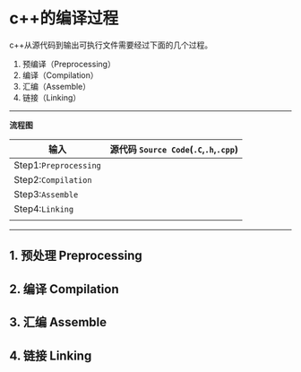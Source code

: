 # c++的编译过程

c++从源代码到输出可执行文件需要经过下面的几个过程。

1. 预编译（Preprocessing）
2. 编译（Compilation）
3. 汇编（Assemble）
4. 链接（Linking）

---

 **流程图**

|输入|源代码 `Source Code`(`.C`,`.h`,`.cpp`)|
|-|-|
|Step1:`Preprocessing`||
|Step2:`Compilation`||
|Step3:`Assemble`||
|Step4:`Linking`||
|||
---

## 1. 预处理 Preprocessing

## 2. 编译 Compilation

## 3. 汇编 Assemble

## 4. 链接 Linking
